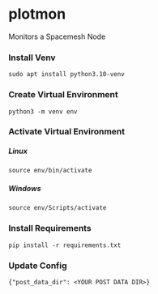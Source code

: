 # plotmon
Monitors a Spacemesh Node

### Install Venv

```sudo apt install python3.10-venv```

### Create Virtual Environment

``` python3 -m venv env ```

### Activate Virtual Environment

##### Linux
``` source env/bin/activate ```

##### Windows
``` source env/Scripts/activate ```

### Install Requirements

```pip install -r requirements.txt```

### Update Config

```{"post_data_dir": <YOUR POST DATA DIR>}```
